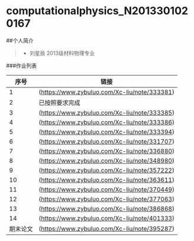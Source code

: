 # computationalphysics_N2013301020167
##个人简介
>* 刘星辰 2013级材料物理专业

###作业列表

|序号|链接|
|---|---|
|1|(https://www.zybuluo.com/Xc-liu/note/333381)|
|2|已按照要求完成|
|3|(https://www.zybuluo.com/Xc-liu/note/333385)|
|4|(https://www.zybuluo.com/Xc-liu/note/333386)|
|5|(https://www.zybuluo.com/Xc-liu/note/333394)|
|6|(https://www.zybuluo.com/Xc-liu/note/331707)|
|7|(https://www.zybuluo.com/Xc-liu/note/336880)|
|8|(https://www.zybuluo.com/Xc-liu/note/348980)|
|9|(https://www.zybuluo.com/Xc-liu/note/357222)|
|10|(https://www.zybuluo.com/Xc-liu/note/363611)|
|11|(https://www.zybuluo.com/Xc-liu/note/370449)
|12|(https://www.zybuluo.com/Xc-liu/note/377063)
|13|(https://www.zybuluo.com/Xc-liu/note/386868)|
|14|(https://www.zybuluo.com/Xc-liu/note/401333)|
|期末论文|(https://www.zybuluo.com/Xc-liu/note/395287)|
